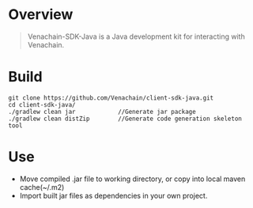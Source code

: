# Overview
> Venachain-SDK-Java is a Java development kit for interacting with Venachain.

# Build
```
git clone https://github.com/Venachain/client-sdk-java.git
cd client-sdk-java/
./gradlew clean jar            //Generate jar package
./gradlew clean distZip        //Generate code generation skeleton tool   
``` 

# Use

* Move compiled .jar file to working directory, or copy into local maven cache(~/.m2)
* Import built jar files as dependencies in your own project.

